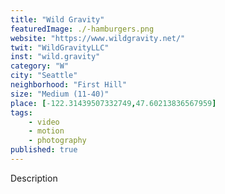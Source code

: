 ```yaml
---
title: "Wild Gravity"
featuredImage: ./-hamburgers.png
website: "https://www.wildgravity.net/"
twit: "WildGravityLLC"
inst: "wild.gravity"
category: "W"
city: "Seattle"
neighborhood: "First Hill"
size: "Medium (11-40)"
place: [-122.31439507332749,47.60213836567959]
tags:
    - video
    - motion
    - photography
published: true
---
```


Description
